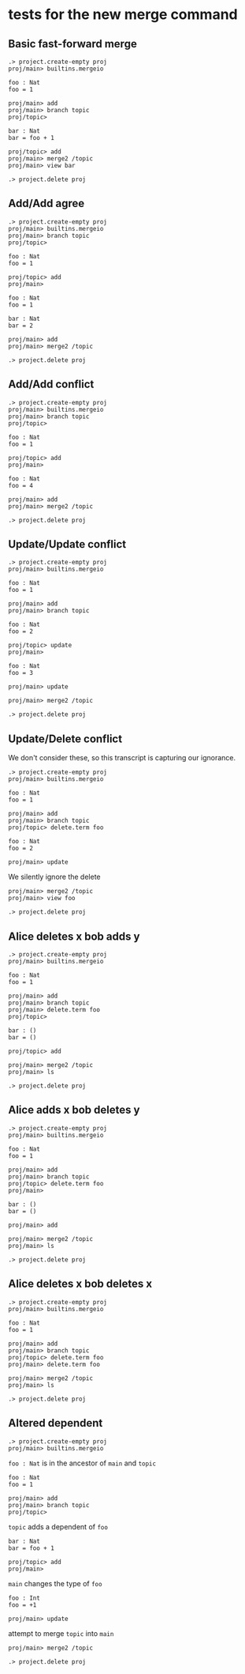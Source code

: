 # tests for the new merge command

## Basic fast-forward merge

```ucm:hide
.> project.create-empty proj
proj/main> builtins.mergeio
```

```unison
foo : Nat
foo = 1
```

```ucm
proj/main> add
proj/main> branch topic
proj/topic> 
```

```unison
bar : Nat
bar = foo + 1
```

```ucm
proj/topic> add
proj/main> merge2 /topic
proj/main> view bar
```

```ucm:hide
.> project.delete proj
```

## Add/Add agree

```ucm:hide
.> project.create-empty proj
proj/main> builtins.mergeio
proj/main> branch topic
proj/topic>
```

```unison
foo : Nat
foo = 1
```

```ucm
proj/topic> add
proj/main> 
```

```unison
foo : Nat
foo = 1

bar : Nat
bar = 2
```

```ucm
proj/main> add
proj/main> merge2 /topic
```

```ucm:hide
.> project.delete proj
```

## Add/Add conflict

```ucm:hide
.> project.create-empty proj
proj/main> builtins.mergeio
proj/main> branch topic
proj/topic>
```

```unison
foo : Nat
foo = 1
```

```ucm
proj/topic> add
proj/main> 
```

```unison
foo : Nat
foo = 4
```

```ucm:error
proj/main> add
proj/main> merge2 /topic
```

```ucm:hide
.> project.delete proj
```

## Update/Update conflict

```ucm:hide
.> project.create-empty proj
proj/main> builtins.mergeio
```

```unison
foo : Nat
foo = 1
```

```ucm
proj/main> add
proj/main> branch topic
```

```unison
foo : Nat
foo = 2
```

```ucm
proj/topic> update
proj/main>
```

```unison
foo : Nat
foo = 3
```

```ucm
proj/main> update
```

```ucm:error
proj/main> merge2 /topic
```

```ucm:hide
.> project.delete proj
```

## Update/Delete conflict

We don't consider these, so this transcript is capturing our
ignorance.

```ucm:hide
.> project.create-empty proj
proj/main> builtins.mergeio
```

```unison
foo : Nat
foo = 1
```

```ucm
proj/main> add
proj/main> branch topic
proj/topic> delete.term foo
```

```unison
foo : Nat
foo = 2
```

```ucm
proj/main> update
```

We silently ignore the delete

```ucm
proj/main> merge2 /topic
proj/main> view foo
```

```ucm:hide
.> project.delete proj
```

## Alice deletes x bob adds y

```ucm:hide
.> project.create-empty proj
proj/main> builtins.mergeio
```

```unison
foo : Nat
foo = 1
```

```ucm
proj/main> add
proj/main> branch topic
proj/main> delete.term foo
proj/topic>
```

```unison
bar : ()
bar = ()
```

```ucm
proj/topic> add
```

```ucm
proj/main> merge2 /topic
proj/main> ls
```

```ucm:hide
.> project.delete proj
```

## Alice adds x bob deletes y

```ucm:hide
.> project.create-empty proj
proj/main> builtins.mergeio
```

```unison
foo : Nat
foo = 1
```

```ucm
proj/main> add
proj/main> branch topic
proj/topic> delete.term foo
proj/main>
```

```unison
bar : ()
bar = ()
```

```ucm
proj/main> add
```

```ucm
proj/main> merge2 /topic
proj/main> ls
```

```ucm:hide
.> project.delete proj
```

## Alice deletes x bob deletes x

```ucm:hide
.> project.create-empty proj
proj/main> builtins.mergeio
```

```unison
foo : Nat
foo = 1
```

```ucm
proj/main> add
proj/main> branch topic
proj/topic> delete.term foo
proj/main> delete.term foo
```

```ucm
proj/main> merge2 /topic
proj/main> ls
```

```ucm:hide
.> project.delete proj
```

## Altered dependent

```ucm:hide
.> project.create-empty proj
proj/main> builtins.mergeio
```

`foo : Nat` is in the ancestor of `main` and `topic`

```unison
foo : Nat
foo = 1
```

```ucm
proj/main> add
proj/main> branch topic
proj/topic> 
```

`topic` adds a dependent of `foo`

```unison
bar : Nat
bar = foo + 1
```

```ucm
proj/topic> add
proj/main>
```

`main` changes the type of `foo`

```unison
foo : Int
foo = +1
```

```ucm
proj/main> update
```

attempt to merge `topic` into `main`

```ucm:error
proj/main> merge2 /topic
```

```ucm:hide
.> project.delete proj
```
